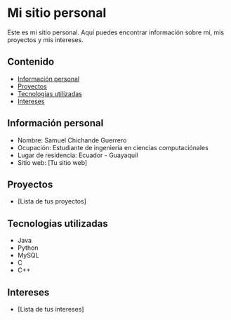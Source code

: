 # Mi sitio personal
Este es mi sitio personal. Aquí puedes encontrar información sobre mí, mis
proyectos y mis intereses.
## Contenido
* [Información personal](#información-personal)
* [Proyectos](#proyectos)
* [Tecnologias utilizadas](#tecnologias-utilizadas)
* [Intereses](#intereses)
## Información personal
* Nombre: Samuel Chichande Guerrero
* Ocupación: Estudiante de ingenieria en ciencias computaciónales
* Lugar de residencia: Ecuador - Guayaquil
* Sitio web: [Tu sitio web]
## Proyectos
* [Lista de tus proyectos]
## Tecnologias utilizadas
* Java
* Python
* MySQL
* C
* C++
## Intereses
* [Lista de tus intereses]
